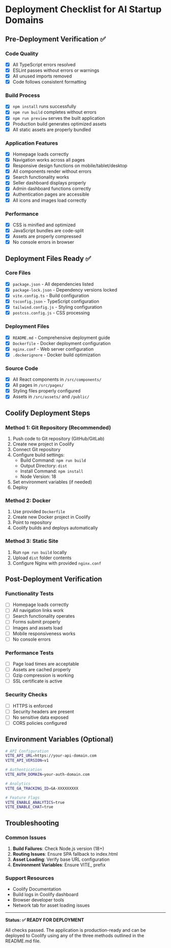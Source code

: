 # Deployment Checklist for AI Startup Domains

## Pre-Deployment Verification ✅

### Code Quality
- [x] All TypeScript errors resolved
- [x] ESLint passes without errors or warnings
- [x] All unused imports removed
- [x] Code follows consistent formatting

### Build Process
- [x] `npm install` runs successfully
- [x] `npm run build` completes without errors
- [x] `npm run preview` serves the built application
- [x] Production build generates optimized assets
- [x] All static assets are properly bundled

### Application Features
- [x] Homepage loads correctly
- [x] Navigation works across all pages
- [x] Responsive design functions on mobile/tablet/desktop
- [x] All components render without errors
- [x] Search functionality works
- [x] Seller dashboard displays properly
- [x] Admin dashboard functions correctly
- [x] Authentication pages are accessible
- [x] All icons and images load correctly

### Performance
- [x] CSS is minified and optimized
- [x] JavaScript bundles are code-split
- [x] Assets are properly compressed
- [x] No console errors in browser

## Deployment Files Ready ✅

### Core Files
- [x] `package.json` - All dependencies listed
- [x] `package-lock.json` - Dependency versions locked
- [x] `vite.config.ts` - Build configuration
- [x] `tsconfig.json` - TypeScript configuration
- [x] `tailwind.config.js` - Styling configuration
- [x] `postcss.config.js` - CSS processing

### Deployment Files
- [x] `README.md` - Comprehensive deployment guide
- [x] `Dockerfile` - Docker deployment configuration
- [x] `nginx.conf` - Web server configuration
- [x] `.dockerignore` - Docker build optimization

### Source Code
- [x] All React components in `/src/components/`
- [x] All pages in `/src/pages/`
- [x] Styling files properly configured
- [x] Assets in `/src/assets/` and `/public/`

## Coolify Deployment Steps

### Method 1: Git Repository (Recommended)
1. Push code to Git repository (GitHub/GitLab)
2. Create new project in Coolify
3. Connect Git repository
4. Configure build settings:
   - Build Command: `npm run build`
   - Output Directory: `dist`
   - Install Command: `npm install`
   - Node Version: 18
5. Set environment variables (if needed)
6. Deploy

### Method 2: Docker
1. Use provided `Dockerfile`
2. Create new Docker project in Coolify
3. Point to repository
4. Coolify builds and deploys automatically

### Method 3: Static Site
1. Run `npm run build` locally
2. Upload `dist` folder contents
3. Configure Nginx with provided `nginx.conf`

## Post-Deployment Verification

### Functionality Tests
- [ ] Homepage loads correctly
- [ ] All navigation links work
- [ ] Search functionality operates
- [ ] Forms submit properly
- [ ] Images and assets load
- [ ] Mobile responsiveness works
- [ ] No console errors

### Performance Tests
- [ ] Page load times are acceptable
- [ ] Assets are cached properly
- [ ] Gzip compression is working
- [ ] SSL certificate is active

### Security Checks
- [ ] HTTPS is enforced
- [ ] Security headers are present
- [ ] No sensitive data exposed
- [ ] CORS policies configured

## Environment Variables (Optional)

```bash
# API Configuration
VITE_API_URL=https://your-api-domain.com
VITE_API_VERSION=v1

# Authentication
VITE_AUTH_DOMAIN=your-auth-domain.com

# Analytics
VITE_GA_TRACKING_ID=GA-XXXXXXXXX

# Feature Flags
VITE_ENABLE_ANALYTICS=true
VITE_ENABLE_CHAT=true
```

## Troubleshooting

### Common Issues
1. **Build Failures**: Check Node.js version (18+)
2. **Routing Issues**: Ensure SPA fallback to index.html
3. **Asset Loading**: Verify base URL configuration
4. **Environment Variables**: Ensure VITE_ prefix

### Support Resources
- Coolify Documentation
- Build logs in Coolify dashboard
- Browser developer tools
- Network tab for asset loading issues

---

**Status: ✅ READY FOR DEPLOYMENT**

All checks passed. The application is production-ready and can be deployed to Coolify using any of the three methods outlined in the README.md file.